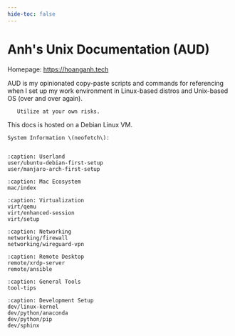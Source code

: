 ```yaml
---
hide-toc: false
---
```


# Anh's Unix Documentation \(AUD\)

Homepage: <https://hoanganh.tech>

AUD is my opinionated copy-paste scripts and commands for referencing when I set up my work environment in Linux-based distros and Unix-based OS (over and over again).

```{warning}
   Utilize at your own risks.
```

This docs is hosted on a Debian Linux VM.

```{note}
System Information \(neofetch\):
```

```{include} ./host-info.md

```

```{toctree}
:caption: Userland
user/ubuntu-debian-first-setup
user/manjaro-arch-first-setup
```

```{toctree}
:caption: Mac Ecosystem
mac/index
```

```{toctree}
:caption: Virtualization
virt/qemu
virt/enhanced-session
virt/setup
```

```{toctree}
:caption: Networking
networking/firewall
networking/wireguard-vpn
```

```{toctree}
:caption: Remote Desktop
remote/xrdp-server
remote/ansible
```

```{toctree}
:caption: General Tools
tool-tips
```

```{toctree}
:caption: Development Setup
dev/linux-kernel
dev/python/anaconda
dev/python/pip
dev/sphinx
```
